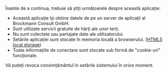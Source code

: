 Înainte de a continua, trebuie să știți următoarele despre această aplicație:

* Această aplicație își obține datele de pe un server de aplicații al Brockmann Consult GmbH.
* Sunt utilizate servicii gratuite de hărți ale unor terți.
* Nu sunt colectate sau partajate date ale utilizatorului.
* Setările aplicației sunt stocate în memoria locală a browserului. ([HTML5 local storage](https://en.wikipedia.org/wiki/Web_storage))
* Toate informațiile de conectare sunt stocate sub formă de "cookie-uri" funcționale.

Vă puteți revoca consimțământul în setările sistemului în orice moment.

